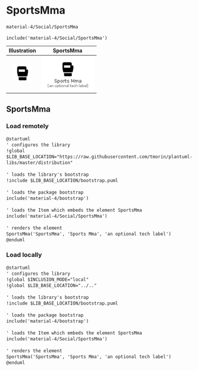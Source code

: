 # SportsMma


```text
material-4/Social/SportsMma
```

```text
include('material-4/Social/SportsMma')
```



| Illustration | SportsMma |
| :---: | :---: |
| ![illustration for Illustration](../../material-4/Social/SportsMma.png) | ![illustration for SportsMma](../../material-4/Social/SportsMma.Local.png) |




## SportsMma

### Load remotely
```plantuml
@startuml
' configures the library
!global $LIB_BASE_LOCATION="https://raw.githubusercontent.com/tmorin/plantuml-libs/master/distribution"

' loads the library's bootstrap
!include $LIB_BASE_LOCATION/bootstrap.puml

' loads the package bootstrap
include('material-4/bootstrap')

' loads the Item which embeds the element SportsMma
include('material-4/Social/SportsMma')

' renders the element
SportsMma('SportsMma', 'Sports Mma', 'an optional tech label')
@enduml
```

### Load locally
```plantuml
@startuml
' configures the library
!global $INCLUSION_MODE="local"
!global $LIB_BASE_LOCATION="../.."

' loads the library's bootstrap
!include $LIB_BASE_LOCATION/bootstrap.puml

' loads the package bootstrap
include('material-4/bootstrap')

' loads the Item which embeds the element SportsMma
include('material-4/Social/SportsMma')

' renders the element
SportsMma('SportsMma', 'Sports Mma', 'an optional tech label')
@enduml
```

